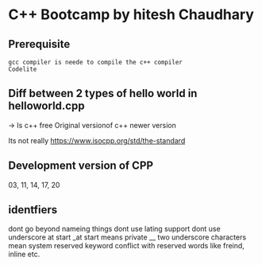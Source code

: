# C++ Bootcamp by hitesh Chaudhary

## Prerequisite

    gcc compiler is neede to compile the c++ compiler
    Codelite

## Diff between 2 types of hello world in helloworld.cpp

-> Is c++ free
Original versionof c++ newer version

Its not really https://www.isocpp.org/std/the-standard

## Development version of CPP

03, 11, 14, 17, 20

## identfiers

dont go beyond nameing things
dont use lating support
dont use underscore at start
\_at start means private
\_\_ two underscore characters mean system reserved keyword
conflict with reserved words like freind, inline etc.
